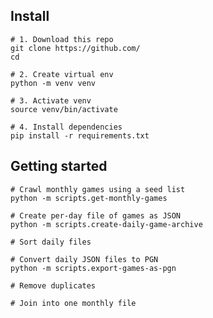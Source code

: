 
## Install


    # 1. Download this repo
    git clone https://github.com/
    cd 

    # 2. Create virtual env
    python -m venv venv

    # 3. Activate venv
    source venv/bin/activate

    # 4. Install dependencies
    pip install -r requirements.txt


## Getting started

    # Crawl monthly games using a seed list
    python -m scripts.get-monthly-games

    # Create per-day file of games as JSON
    python -m scripts.create-daily-game-archive

    # Sort daily files

    # Convert daily JSON files to PGN
    python -m scripts.export-games-as-pgn

    # Remove duplicates

    # Join into one monthly file
